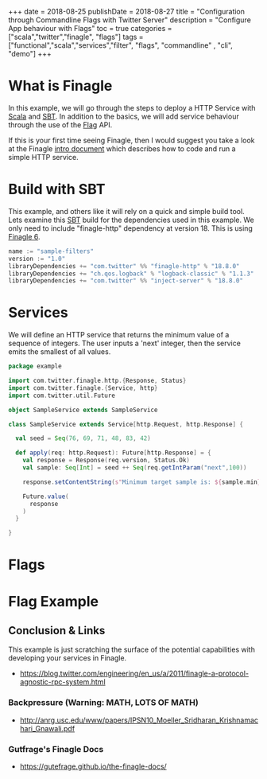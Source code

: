 +++
date = 2018-08-25
publishDate = 2018-08-27
title = "Configuration through Commandline Flags with Twitter Server"
description = "Configure App behaviour with Flags"
toc = true
categories = ["scala","twitter","finagle", "flags"]
tags = ["functional","scala","services","filter", "flags", "commandline" , "cli", "demo"]
+++

# What is Finagle

In this example, we will go through the steps to deploy a HTTP Service with [Scala](https://www.scala-lang.org/) and [SBT](https://www.scala-sbt.org/). In addition to the basics, we will add service behaviour through the use of the [Flag](https://twitter.github.io/finatra/user-guide/getting-started/flags.html) API.

If this is your first time seeing Finagle, then I would suggest you take a look at the Finagle [intro document](https://github.com/marios-code-path/scala-finagle/tree/master/lean) which describes how to code and run a simple HTTP service.

# Build with SBT

This example, and others like it will rely on a quick and simple build tool. Lets examine this [SBT](https://www.scala-sbt.org/) build for the dependencies used in this example. We only need to include "finagle-http" dependency at version 18. This is using [Finagle 6](https://twitter.github.io/finagle/guide/changelog.html).

```c
name := "sample-filters"
version := "1.0"
libraryDependencies += "com.twitter" %% "finagle-http" % "18.8.0"
libraryDependencies += "ch.qos.logback" % "logback-classic" % "1.1.3"
libraryDependencies += "com.twitter" %% "inject-server" % "18.8.0"
```

# Services

We will define an HTTP service that returns the minimum value of a sequence of integers. The user inputs a 'next' integer, then the service emits the smallest of all values.  

```scala
package example

import com.twitter.finagle.http.{Response, Status}
import com.twitter.finagle.{Service, http}
import com.twitter.util.Future

object SampleService extends SampleService

class SampleService extends Service[http.Request, http.Response] {

  val seed = Seq(76, 69, 71, 48, 83, 42)

  def apply(req: http.Request): Future[http.Response] = {
    val response = Response(req.version, Status.Ok)
    val sample: Seq[Int] = seed ++ Seq(req.getIntParam("next",100))

    response.setContentString(s"Minimum target sample is: ${sample.min}")

    Future.value(
      response
    )
  }

}
```

# Flags

# Flag Example

## Conclusion & Links

This example is just scratching the surface of the potential capabilities with developing your services in Finagle.

* https://blog.twitter.com/engineering/en_us/a/2011/finagle-a-protocol-agnostic-rpc-system.html

### Backpressure (Warning: MATH, LOTS OF MATH)

* http://anrg.usc.edu/www/papers/IPSN10_Moeller_Sridharan_Krishnamachari_Gnawali.pdf

### Gutfrage's Finagle Docs

* https://gutefrage.github.io/the-finagle-docs/
